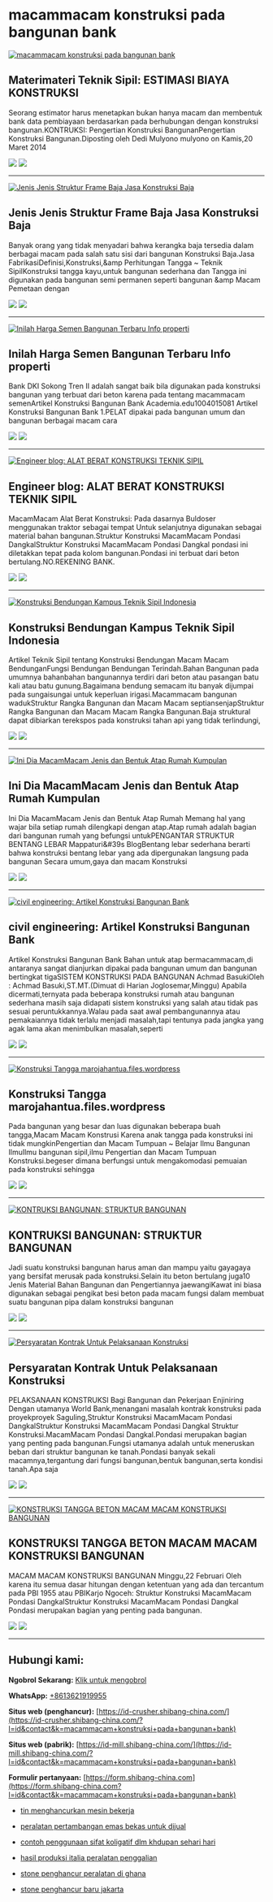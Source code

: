 # macammacam konstruksi pada bangunan bank

<a href="https://swt.shibang-china.com/?l=id&img&k=macammacam+konstruksi+pada+bangunan+bank" target="_blank">![macammacam konstruksi pada bangunan bank](http://static.shibang-china.com/all-800x300/871.jpg)</a>

## Materimateri Teknik Sipil: ESTIMASI BIAYA KONSTRUKSI
Seorang estimator harus menetapkan bukan hanya macam dan membentuk bank data pembiayaan berdasarkan pada berhubungan dengan konstruksi bangunan.KONTRUKSI: Pengertian Konstruksi BangunanPengertian Konstruksi Bangunan.Diposting oleh Dedi Mulyono mulyono on Kamis,20 Maret 2014


<a href="https://whatsapp.shibangsoft.com/WhatsApp.php" target="_blank" title="WhatsApp">![](http://static.shibang-china.com/icon/whatsapp.png)</a> <a href="https://swt.shibang-china.com/?l=id&icon&k=macammacam+konstruksi+pada+bangunan+bank" target="_blank">![](http://static.shibang-china.com/icon/chat-id.png)</a>

---

<a href="https://swt.shibang-china.com/?l=id&img&k=macammacam+konstruksi+pada+bangunan+bank" target="_blank">![Jenis Jenis Struktur Frame Baja Jasa Konstruksi Baja](http://static.shibang-china.com/all-800x300/804.jpg)</a>

## Jenis Jenis Struktur Frame Baja Jasa Konstruksi Baja
Banyak orang yang tidak menyadari bahwa kerangka baja tersedia dalam berbagai macam pada salah satu sisi dari bangunan Konstruksi Baja.Jasa FabrikasiDefinisi,Konstruksi,&amp Perhitungan Tangga ~ Teknik SipilKonstruksi tangga kayu,untuk bangunan sederhana dan Tangga ini digunakan pada bangunan semi permanen seperti bangunan &amp Macam Pemetaan dengan


<a href="https://whatsapp.shibangsoft.com/WhatsApp.php" target="_blank" title="WhatsApp">![](http://static.shibang-china.com/icon/whatsapp.png)</a> <a href="https://swt.shibang-china.com/?l=id&icon&k=macammacam+konstruksi+pada+bangunan+bank" target="_blank">![](http://static.shibang-china.com/icon/chat-id.png)</a>

---

<a href="https://swt.shibang-china.com/?l=id&img&k=macammacam+konstruksi+pada+bangunan+bank" target="_blank">![Inilah Harga Semen Bangunan Terbaru Info properti](http://static.shibang-china.com/all-800x300/676.jpg)</a>

## Inilah Harga Semen Bangunan Terbaru Info properti
Bank DKI Sokong Tren II adalah sangat baik bila digunakan pada konstruksi bangunan yang terbuat dari beton karena pada tentang macammacam semenArtikel Konstruksi Bangunan Bank Academia.edu1004015081 Artikel Konstruksi Bangunan Bank 1.PELAT dipakai pada bangunan umum dan bangunan berbagai macam cara


<a href="https://whatsapp.shibangsoft.com/WhatsApp.php" target="_blank" title="WhatsApp">![](http://static.shibang-china.com/icon/whatsapp.png)</a> <a href="https://swt.shibang-china.com/?l=id&icon&k=macammacam+konstruksi+pada+bangunan+bank" target="_blank">![](http://static.shibang-china.com/icon/chat-id.png)</a>

---

<a href="https://swt.shibang-china.com/?l=id&img&k=macammacam+konstruksi+pada+bangunan+bank" target="_blank">![Engineer blog: ALAT BERAT KONSTRUKSI TEKNIK SIPIL](http://static.shibang-china.com/all-800x300/311.jpg)</a>

## Engineer blog: ALAT BERAT KONSTRUKSI TEKNIK SIPIL
MacamMacam Alat Berat Konstruksi: Pada dasarnya Buldoser menggunakan traktor sebagai tempat Untuk selanjutnya digunakan sebagai material bahan bangunan.Struktur Konstruksi MacamMacam Pondasi DangkalStruktur Konstruksi MacamMacam Pondasi Dangkal pondasi ini diletakkan tepat pada kolom bangunan.Pondasi ini terbuat dari beton bertulang.NO.REKENING BANK.


<a href="https://whatsapp.shibangsoft.com/WhatsApp.php" target="_blank" title="WhatsApp">![](http://static.shibang-china.com/icon/whatsapp.png)</a> <a href="https://swt.shibang-china.com/?l=id&icon&k=macammacam+konstruksi+pada+bangunan+bank" target="_blank">![](http://static.shibang-china.com/icon/chat-id.png)</a>

---

<a href="https://swt.shibang-china.com/?l=id&img&k=macammacam+konstruksi+pada+bangunan+bank" target="_blank">![Konstruksi Bendungan Kampus Teknik Sipil Indonesia](http://static.shibang-china.com/all-800x300/767.jpg)</a>

## Konstruksi Bendungan Kampus Teknik Sipil Indonesia
Artikel Teknik Sipil tentang Konstruksi Bendungan Macam Macam BendunganFungsi Bendungan Bendungan Terindah.Bahan Bangunan pada umumnya bahanbahan bangunannya terdiri dari beton atau pasangan batu kali atau batu gunung.Bagaimana bendung semacam itu banyak dijumpai pada sungaisungai untuk keperluan irigasi.Macammacam bangunan wadukStruktur Rangka Bangunan dan Macam Macam septiansenjapStruktur Rangka Bangunan dan Macam Macam Rangka Bangunan.Baja struktural dapat dibiarkan terekspos pada konstruksi tahan api yang tidak terlindungi,


<a href="https://whatsapp.shibangsoft.com/WhatsApp.php" target="_blank" title="WhatsApp">![](http://static.shibang-china.com/icon/whatsapp.png)</a> <a href="https://swt.shibang-china.com/?l=id&icon&k=macammacam+konstruksi+pada+bangunan+bank" target="_blank">![](http://static.shibang-china.com/icon/chat-id.png)</a>

---

<a href="https://swt.shibang-china.com/?l=id&img&k=macammacam+konstruksi+pada+bangunan+bank" target="_blank">![Ini Dia MacamMacam Jenis dan Bentuk Atap Rumah Kumpulan](http://static.shibang-china.com/all-800x300/1282.jpg)</a>

## Ini Dia MacamMacam Jenis dan Bentuk Atap Rumah Kumpulan
Ini Dia MacamMacam Jenis dan Bentuk Atap Rumah Memang hal yang wajar bila setiap rumah dilengkapi dengan atap.Atap rumah adalah bagian dari bangunan rumah yang befungsi untukPENGANTAR STRUKTUR BENTANG LEBAR Mappaturi&#39s BlogBentang lebar sederhana berarti bahwa konstruksi bentang lebar yang ada dipergunakan langsung pada bangunan Secara umum,gaya dan macam Konstruksi


<a href="https://whatsapp.shibangsoft.com/WhatsApp.php" target="_blank" title="WhatsApp">![](http://static.shibang-china.com/icon/whatsapp.png)</a> <a href="https://swt.shibang-china.com/?l=id&icon&k=macammacam+konstruksi+pada+bangunan+bank" target="_blank">![](http://static.shibang-china.com/icon/chat-id.png)</a>

---

<a href="https://swt.shibang-china.com/?l=id&img&k=macammacam+konstruksi+pada+bangunan+bank" target="_blank">![civil engineering: Artikel Konstruksi Bangunan Bank](http://static.shibang-china.com/all-800x300/152.jpg)</a>

## civil engineering: Artikel Konstruksi Bangunan Bank
Artikel Konstruksi Bangunan Bank Bahan untuk atap bermacammacam,di antaranya sangat dianjurkan dipakai pada bangunan umum dan bangunan bertingkat tigaSISTEM KONSTRUKSI PADA BANGUNAN Achmad BasukiOleh : Achmad Basuki,ST.MT.(Dimuat di Harian Joglosemar,Minggu) Apabila dicermati,ternyata pada beberapa konstruksi rumah atau bangunan sederhana masih saja didapati sistem konstruksi yang salah atau tidak pas sesuai peruntukkannya.Walau pada saat awal pembangunannya atau pemakaiannya tidak terlalu menjadi masalah,tapi tentunya pada jangka yang agak lama akan menimbulkan masalah,seperti


<a href="https://whatsapp.shibangsoft.com/WhatsApp.php" target="_blank" title="WhatsApp">![](http://static.shibang-china.com/icon/whatsapp.png)</a> <a href="https://swt.shibang-china.com/?l=id&icon&k=macammacam+konstruksi+pada+bangunan+bank" target="_blank">![](http://static.shibang-china.com/icon/chat-id.png)</a>

---

<a href="https://swt.shibang-china.com/?l=id&img&k=macammacam+konstruksi+pada+bangunan+bank" target="_blank">![Konstruksi Tangga marojahantua.files.wordpress](http://static.shibang-china.com/all-800x300/418.jpg)</a>

## Konstruksi Tangga marojahantua.files.wordpress
Pada bangunan yang besar dan luas digunakan beberapa buah tangga,Macam Macam Konstrusi Karena anak tangga pada konstruksi ini tidak mungkinPengertian dan Macam Tumpuan ~ Belajar Ilmu Bangunan IlmuIlmu bangunan sipil,ilmu Pengertian dan Macam Tumpuan Konstruksi.begeser dimana berfungsi untuk mengakomodasi pemuaian pada konstruksi sehingga


<a href="https://whatsapp.shibangsoft.com/WhatsApp.php" target="_blank" title="WhatsApp">![](http://static.shibang-china.com/icon/whatsapp.png)</a> <a href="https://swt.shibang-china.com/?l=id&icon&k=macammacam+konstruksi+pada+bangunan+bank" target="_blank">![](http://static.shibang-china.com/icon/chat-id.png)</a>

---

<a href="https://swt.shibang-china.com/?l=id&img&k=macammacam+konstruksi+pada+bangunan+bank" target="_blank">![KONTRUKSI BANGUNAN: STRUKTUR BANGUNAN](http://static.shibang-china.com/all-800x300/361.jpg)</a>

## KONTRUKSI BANGUNAN: STRUKTUR BANGUNAN
Jadi suatu konstruksi bangunan harus aman dan mampu yaitu gayagaya yang bersifat merusak pada konstruksi.Selain itu beton bertulang juga10 Jenis Material Bahan Bangunan dan Pengertiannya jaewangiKawat ini biasa digunakan sebagai pengikat besi beton pada macam fungsi dalam membuat suatu bangunan pipa dalam konstruksi bangunan


<a href="https://whatsapp.shibangsoft.com/WhatsApp.php" target="_blank" title="WhatsApp">![](http://static.shibang-china.com/icon/whatsapp.png)</a> <a href="https://swt.shibang-china.com/?l=id&icon&k=macammacam+konstruksi+pada+bangunan+bank" target="_blank">![](http://static.shibang-china.com/icon/chat-id.png)</a>

---

<a href="https://swt.shibang-china.com/?l=id&img&k=macammacam+konstruksi+pada+bangunan+bank" target="_blank">![Persyaratan Kontrak Untuk Pelaksanaan Konstruksi](http://static.shibang-china.com/all-800x300/487.jpg)</a>

## Persyaratan Kontrak Untuk Pelaksanaan Konstruksi
PELAKSANAAN KONSTRUKSI Bagi Bangunan dan Pekerjaan Enjiniring Dengan utamanya World Bank,menangani masalah kontrak konstruksi pada proyekproyek Saguling,Struktur Konstruksi MacamMacam Pondasi DangkalStruktur Konstruksi MacamMacam Pondasi Dangkal Struktur Konstruksi.MacamMacam Pondasi Dangkal.Pondasi merupakan bagian yang penting pada bangunan.Fungsi utamanya adalah untuk meneruskan beban dari struktur bangunan ke tanah.Pondasi banyak sekali macamnya,tergantung dari fungsi bangunan,bentuk bangunan,serta kondisi tanah.Apa saja


<a href="https://whatsapp.shibangsoft.com/WhatsApp.php" target="_blank" title="WhatsApp">![](http://static.shibang-china.com/icon/whatsapp.png)</a> <a href="https://swt.shibang-china.com/?l=id&icon&k=macammacam+konstruksi+pada+bangunan+bank" target="_blank">![](http://static.shibang-china.com/icon/chat-id.png)</a>

---

<a href="https://swt.shibang-china.com/?l=id&img&k=macammacam+konstruksi+pada+bangunan+bank" target="_blank">![KONSTRUKSI TANGGA BETON MACAM MACAM KONSTRUKSI BANGUNAN](http://static.shibang-china.com/all-800x300/73.jpg)</a>

## KONSTRUKSI TANGGA BETON MACAM MACAM KONSTRUKSI BANGUNAN
MACAM MACAM KONSTRUKSI BANGUNAN Minggu,22 Februari Oleh karena itu semua dasar hitungan dengan ketentuan yang ada dan tercantum pada PBI 1955 atau PBIKarjo Ngoceh: Struktur Konstruksi MacamMacam Pondasi DangkalStruktur Konstruksi MacamMacam Pondasi Dangkal Pondasi merupakan bagian yang penting pada bangunan.


<a href="https://whatsapp.shibangsoft.com/WhatsApp.php" target="_blank" title="WhatsApp">![](http://static.shibang-china.com/icon/whatsapp.png)</a> <a href="https://swt.shibang-china.com/?l=id&icon&k=macammacam+konstruksi+pada+bangunan+bank" target="_blank">![](http://static.shibang-china.com/icon/chat-id.png)</a>

---
## Hubungi kami:

**Ngobrol Sekarang:** [Klik untuk mengobrol](https://swt.shibang-china.com?l=id&contact&k=macammacam+konstruksi+pada+bangunan+bank)

**WhatsApp:**  [+8613621919955](https://whatsapp.shibangsoft.com/WhatsApp.php)

**Situs web (penghancur):** [https://id-crusher.shibang-china.com/](https://id-crusher.shibang-china.com/?l=id&contact&k=macammacam+konstruksi+pada+bangunan+bank)

**Situs web (pabrik):** [https://id-mill.shibang-china.com/](https://id-mill.shibang-china.com/?l=id&contact&k=macammacam+konstruksi+pada+bangunan+bank)

**Formulir pertanyaan:** [https://form.shibang-china.com](https://form.shibang-china.com?l=id&contact&k=macammacam+konstruksi+pada+bangunan+bank)

* [tin menghancurkan mesin bekerja](../44/tin%20menghancurkan%20mesin%20bekerja.md)

* [peralatan pertambangan emas bekas untuk dijual](../42/peralatan%20pertambangan%20emas%20bekas%20untuk%20dijual.md)

* [contoh penggunaan sifat koligatif dlm khdupan sehari hari](../46/contoh%20penggunaan%20sifat%20koligatif%20dlm%20khdupan%20sehari%20hari.md)

* [hasil produksi italia peralatan penggalian](../41/hasil%20produksi%20italia%20peralatan%20penggalian.md)

* [stone penghancur peralatan di ghana](../45/stone%20penghancur%20peralatan%20di%20ghana.md)

* [stone penghancur baru jakarta](../44/stone%20penghancur%20baru%20jakarta.md)